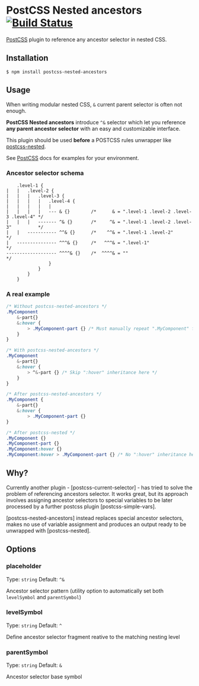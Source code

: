 # PostCSS Nested ancestors [![Build Status][ci-img]][ci]

[PostCSS] plugin to reference any ancestor selector in nested CSS.

[PostCSS]: https://github.com/postcss/postcss
[ci-img]:  https://travis-ci.org/toomuchdesign/postcss-nested-ancestors.svg
[ci]:      https://travis-ci.org/toomuchdesign/postcss-nested-ancestors

## Installation

```console
$ npm install postcss-nested-ancestors
```

## Usage
When writing modular nested CSS, `&` current parent selector is often not enough.

**PostCSS Nested ancestors** introduce `^&` selector which let you reference **any parent ancestor selector** with an easy and customizable interface.

This plugin should be used **before** a POSTCSS rules unwrapper like [postcss-nested](https://github.com/postcss/postcss-nested).

See [PostCSS] docs for examples for your environment.

### Ancestor selector schema

```
    .level-1 {
|   |   .level-2 {
|   |   |   .level-3 {
|   |   |   |   .level-4 {
|   |   |   |   |
|   |   |   |   --- & {}        /*      & = ".level-1 .level-2 .level-3 .level-4" */
|   |   |   ------- ^& {}       /*     ^& = ".level-1 .level-2 .level-3"          */
|   |   ----------- ^^& {}      /*    ^^& = ".level-1 .level-2"                   */
|   --------------- ^^^& {}     /*   ^^^& = ".level-1"                            */
------------------- ^^^^& {}    /*  ^^^^& = ""                                    */
                }
            }
        }
    }
```

### A real example

```css
/* Without postcss-nested-ancestors */
.MyComponent
    &-part{}
    &:hover {
        > .MyComponent-part {} /* Must manually repeat ".MyComponent" for each child */
    }
}

/* With postcss-nested-ancestors */
.MyComponent
    &-part{}
    &:hover {
        > ^&-part {} /* Skip ":hover" inheritance here */
    }
}

/* After postcss-nested-ancestors */
.MyComponent {
    &-part{}
    &:hover {
        > .MyComponent-part {}
}

/* After postcss-nested */
.MyComponent {}
.MyComponent-part {}
.MyComponent:hover {}
.MyComponent:hover > .MyComponent-part {} /* No ":hover" inheritance here! */

```

## Why?
Currently another plugin - [postcss-current-selector] - has tried to solve the problem of referencing ancestors selector. It works great, but its approach involves assigning ancestor selectors to special variables to be later processed by a further postcss plugin [postcss-simple-vars].

[postcss-nested-ancestors] instead replaces special ancestor selectors, makes no use of variable assignment and produces an output ready to be unwrapped with [postcss-nested].

## Options

### placeholder

Type: `string`
Default: `^&`

Ancestor selector pattern (utility option to automatically set both `levelSymbol` and `parentSymbol`)

### levelSymbol

Type: `string`
Default: `^`

Define ancestor selector fragment reative to the matching nesting level

### parentSymbol

Type: `string`
Default: `&`

Ancestor selector base symbol
